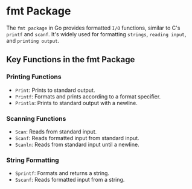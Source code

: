 # fmt Package

The `fmt package` in Go provides formatted `I/O` functions, similar to C's `printf` and `scanf`. It's widely used for formatting `strings`, `reading input`, and `printing output`.

## Key Functions in the fmt Package

### Printing Functions

- `Print`: Prints to standard output.
- `Printf`: Formats and prints according to a format specifier.
- `Println`: Prints to standard output with a newline.

### Scanning Functions

- `Scan`: Reads from standard input.
- `Scanf`: Reads formatted input from standard input.
- `Scanln`: Reads from standard input until a newline.

### String Formatting

- `Sprintf`: Formats and returns a string.
- `Sscanf`: Reads formatted input from a string.
